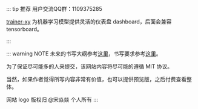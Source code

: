 <!-- ---
home: true
heroImage: /dataset-logo-417-444.png
heroText: DataSet
tagline: Batch Dataframe
actionText: 快速上手 →
actionLink: /guide/
features:
- title: 简洁至上
  details: 以 Markdown 为中心的项目结构，以最少的配置帮助你专注于写作。
- title: Vue驱动
  details: 享受 Vue + webpack 的开发体验，在 Markdown 中使用 Vue 组件，同时可以使用 Vue 来开发自定义主题。
- title: 高性能
  details: VuePress 为每个页面预渲染生成静态的 HTML，同时在页面被加载的时候，将作为 SPA 运行。

footer: MIT Licensed | Copyright © 2018-present Song Yanyi
--- -->


<Hero/>


<Future/>



::: tip 推荐
用户交流QQ群：1109375285

<!-- [dataset-xy](http://www.dataset-xy.com)  为机器学习模型提供数据支持，为数据分析人员提供多数据源融合IO。 -->

[trainer-xy](https://github.com/dataer-xy/trainer-xy)  为机器学习模型提供灵活的仪表盘 dashboard，后面会兼容 tensorboard。

:::




::: warning NOTE
未来的书写大纲参考[这里](/devexp/)，书写要求参考[这里](/devexp/HELPME)。

为了保证尽可能多的人来提交，该网站内容将尽可能的遵循 MIT 协议。

当然，如果作者觉得所写内容非常有价值，也可以提供预览版，之后付费查看整体。

网站 logo 版权归 @宋焱燚 个人所有
:::

<Foot/>

